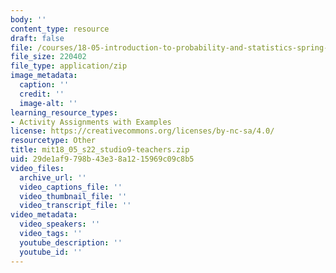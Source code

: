 ```yaml
---
body: ''
content_type: resource
draft: false
file: /courses/18-05-introduction-to-probability-and-statistics-spring-2022/mit18_05_s22_studio9-teachers.zip
file_size: 220402
file_type: application/zip
image_metadata:
  caption: ''
  credit: ''
  image-alt: ''
learning_resource_types:
- Activity Assignments with Examples
license: https://creativecommons.org/licenses/by-nc-sa/4.0/
resourcetype: Other
title: mit18_05_s22_studio9-teachers.zip
uid: 29de1af9-798b-43e3-8a12-15969c09c8b5
video_files:
  archive_url: ''
  video_captions_file: ''
  video_thumbnail_file: ''
  video_transcript_file: ''
video_metadata:
  video_speakers: ''
  video_tags: ''
  youtube_description: ''
  youtube_id: ''
---
```

